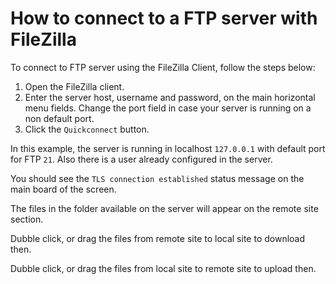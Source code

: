 # How to connect to a FTP server with FileZilla

To connect to FTP server using the FileZilla Client, follow the steps below:

1. Open the FileZilla client.
2. Enter the server host, username and password, on the main horizontal menu fields. Change the port field in case your server is running on a non default port.
3. Click the `Quickconnect` button.

In this example, the server is running in localhost `127.0.0.1` with default port for FTP `21`. Also there is a user already configured in the server.

You should see the `TLS connection established` status message on the main board of the screen. 

The files in the folder available on the server will appear on the remote site section. 

Dubble click, or drag the files from remote site to local site to download then.

Dubble click, or drag the files from local site to remote site to upload then.